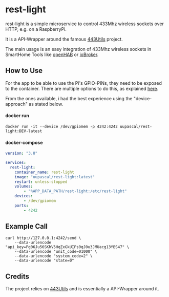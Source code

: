 # rest-light

rest-light is a simple microservice to control 433Mhz wireless sockets over HTTP, e.g. on a RaspberryPi.

It is a API-Wrapper around the famous [443Utils](https://github.com/ninjablocks/433Utils) project.

The main usage is an easy integration of 433Mhz wireless sockets in SmartHome Tools like [openHAB](https://openhab.org) or [ioBroker](https://www.iobroker.net).

## How to Use

For the app to be able to use the Pi's GPIO-PINs, they need to be exposed to the container.
There are multiple options to do this, as explained [here](https://stackoverflow.com/a/48234752/8069229).

From the ones available, i had the best experience using the "device-approach" as stated below.

#### docker run

```ShellSession
docker run -it --device /dev/gpiomem -p 4242:4242 uupascal/rest-light:DEV-latest
```

#### docker-compose
```yaml
version: "3.8"

services:
  rest-light:
    container_name: rest-light
    image: "uupascal/rest-light:latest"
    restart: unless-stopped
    volumes:
        - "%APP_DATA_PATH/rest-light:/etc/rest-light"
    devices:
        - /dev/gpiomem
    ports:
        - 4242

```

## Example Call

```
curl http://127.0.0.1:4242/send \
    --data-urlencode "api_key=Pg06Ju56SKhV5HqZxGkUIPs0qJ0u3JMUacg13YBS47" \
    --data-urlencode "unit_code=01000" \
    --data-urlencode "system_code=2" \
    --data-urlencode "state=0" 
```


## Credits

The project relies on [443Utils](https://github.com/ninjablocks/433Utils) and is essentially a API-Wrapper around it.